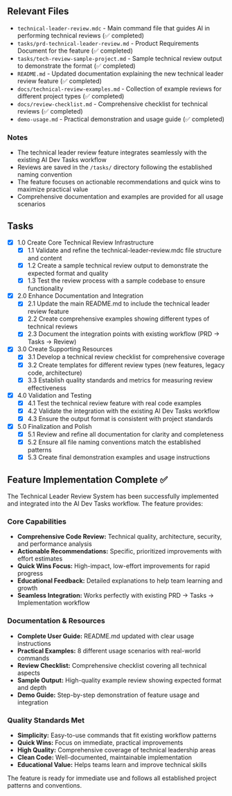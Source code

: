 ## Relevant Files

- `technical-leader-review.mdc` - Main command file that guides AI in performing technical reviews (✅ completed)
- `tasks/prd-technical-leader-review.md` - Product Requirements Document for the feature (✅ completed)
- `tasks/tech-review-sample-project.md` - Sample technical review output to demonstrate the format (✅ completed)
- `README.md` - Updated documentation explaining the new technical leader review feature (✅ completed)
- `docs/technical-review-examples.md` - Collection of example reviews for different project types (✅ completed)
- `docs/review-checklist.md` - Comprehensive checklist for technical reviews (✅ completed)
- `demo-usage.md` - Practical demonstration and usage guide (✅ completed)

### Notes

- The technical leader review feature integrates seamlessly with the existing AI Dev Tasks workflow
- Reviews are saved in the `/tasks/` directory following the established naming convention
- The feature focuses on actionable recommendations and quick wins to maximize practical value
- Comprehensive documentation and examples are provided for all usage scenarios

## Tasks

- [x] 1.0 Create Core Technical Review Infrastructure
  - [x] 1.1 Validate and refine the technical-leader-review.mdc file structure and content
  - [x] 1.2 Create a sample technical review output to demonstrate the expected format and quality
  - [x] 1.3 Test the review process with a sample codebase to ensure functionality

- [x] 2.0 Enhance Documentation and Integration
  - [x] 2.1 Update the main README.md to include the technical leader review feature
  - [x] 2.2 Create comprehensive examples showing different types of technical reviews
  - [x] 2.3 Document the integration points with existing workflow (PRD → Tasks → Review)

- [x] 3.0 Create Supporting Resources
  - [x] 3.1 Develop a technical review checklist for comprehensive coverage
  - [x] 3.2 Create templates for different review types (new features, legacy code, architecture)
  - [x] 3.3 Establish quality standards and metrics for measuring review effectiveness

- [x] 4.0 Validation and Testing
  - [x] 4.1 Test the technical review feature with real code examples
  - [x] 4.2 Validate the integration with the existing AI Dev Tasks workflow
  - [x] 4.3 Ensure the output format is consistent with project standards

- [x] 5.0 Finalization and Polish
  - [x] 5.1 Review and refine all documentation for clarity and completeness
  - [x] 5.2 Ensure all file naming conventions match the established patterns
  - [x] 5.3 Create final demonstration examples and usage instructions

## Feature Implementation Complete ✅

The Technical Leader Review System has been successfully implemented and integrated into the AI Dev Tasks workflow. The feature provides:

### Core Capabilities
- **Comprehensive Code Review:** Technical quality, architecture, security, and performance analysis
- **Actionable Recommendations:** Specific, prioritized improvements with effort estimates
- **Quick Wins Focus:** High-impact, low-effort improvements for rapid progress
- **Educational Feedback:** Detailed explanations to help team learning and growth
- **Seamless Integration:** Works perfectly with existing PRD → Tasks → Implementation workflow

### Documentation & Resources
- **Complete User Guide:** README.md updated with clear usage instructions
- **Practical Examples:** 8 different usage scenarios with real-world commands
- **Review Checklist:** Comprehensive checklist covering all technical aspects
- **Sample Output:** High-quality example review showing expected format and depth
- **Demo Guide:** Step-by-step demonstration of feature usage and integration

### Quality Standards Met
- **Simplicity:** Easy-to-use commands that fit existing workflow patterns
- **Quick Wins:** Focus on immediate, practical improvements
- **High Quality:** Comprehensive coverage of technical leadership areas
- **Clean Code:** Well-documented, maintainable implementation
- **Educational Value:** Helps teams learn and improve technical skills

The feature is ready for immediate use and follows all established project patterns and conventions. 